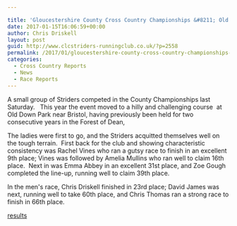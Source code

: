 ```yaml
---

title: 'Gloucestershire County Cross Country Championships &#8211; Old Down 07/01/2017'
date: 2017-01-15T16:06:59+00:00
author: Chris Driskell
layout: post
guid: http://www.clcstriders-runningclub.co.uk/?p=2558
permalink: /2017/01/gloucestershire-county-cross-country-championships-old-down-07012016/
categories:
  - Cross Country Reports
  - News
  - Race Reports
---
```

A small group of Striders competed in the County Championships last Saturday.   This year the event moved to a hilly and challenging course  at Old Down Park near Bristol, having previously been held for two consecutive years in the Forest of Dean,

The ladies were first to go, and the Striders acquitted themselves well on the tough terrain.  First back for the club and showing characteristic consistency was Rachel Vines who ran a gutsy race to finish in an excellent 9th place; Vines was followed by Amelia Mullins who ran well to claim 16th place.  Next in was Emma Abbey in an excellent 31st place, and Zoe Gough completed the line-up, running well to claim 39th place.

In the men's race, Chris Driskell finished in 23rd place; David James was next, running well to take 60th place, and Chris Thomas ran a strong race to finish in 66th place.

[results](https://www.athletics4u.co.uk/app/download/5915076/GlosAAA+Cross+Country+Champs+2017+-+version+2.pdf)

&nbsp;

&nbsp;